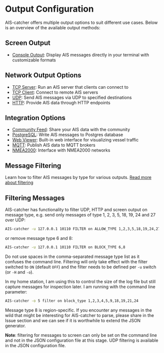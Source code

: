 # Output Configuration

AIS-catcher offers multiple output options to suit different use cases. Below is an overview of the available output methods:

## Screen Output
- [Console Output](console.md): Display AIS messages directly in your terminal with customizable formats

## Network Output Options
- [TCP Server](TCP-server.md): Run an AIS server that clients can connect to
- [TCP Client](TCP-client.md): Connect to remote AIS servers
- [UDP](UDP.md): Send AIS messages via UDP to specified destinations
- [HTTP](HTTP.md): Provide AIS data through HTTP endpoints

## Integration Options
- [Community Feed](community-feed.md): Share your AIS data with the community
- [PostgreSQL](PSQL.md): Write AIS messages to Postgres database
- [Web Viewer](web-viewer.md): Built-in web interface for visualizing vessel traffic
- [MQTT](MQTT.md): Publish AIS data to MQTT brokers
- [NMEA2000](NMEA2000.md): Interface with NMEA2000 networks

## Message Filtering

Learn how to filter AIS messages by type for various outputs. [Read more about filtering](#filtering-messages)


## Filtering Messages

AIS-catcher has functionality to filter UDP, HTTP and screen output on message type, e.g. send only messages of type 1, 2, 3, 5, 18, 19, 24 and 27 over UDP:
```bash
AIS-catcher -u 127.0.0.1 10110 FILTER on ALLOW_TYPE 1,2,3,5,18,19,24,27
```
or remove message type 6 and 8:
```bash
AIS-catcher -u 127.0.0.1 10110 FILTER on BLOCK_TYPE 6,8
```
Do not use spaces in the comma-separated message type list as it confuses the command line. Filtering will only take effect with the filter switched to ``ON`` (default ``OFF``) and the filter needs to be defined per ``-u`` switch (or ``-H`` and ``-o``).

In my home station, I am using this to control the size of the log file but still capture messages for inspection later. I am running with the command line parameter:
```bash
AIS-catcher -o 5 filter on block_type 1,2,3,4,5,9,18,19,21,24
```
Message type 8 is region-specific. If you encounter any messages in the wild that might be interesting for AIS-catcher to parse, please share in the Issue section and we can see if it is worthwhile to extend the JSON generator. 

**Note**: filtering for messages to screen can only be set on the command line and not in the JSON configuration file at this stage. UDP filtering is available in the JSON configuration file.